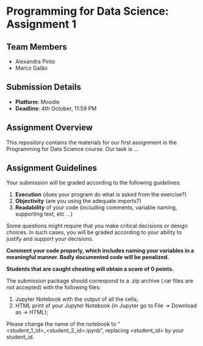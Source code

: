 # Programming for Data Science: Assignment 1

## Team Members
- Alexandra Pinto
- Marco Galão

## Submission Details
- **Platform**: Moodle
- **Deadline**: 4th October, 11:59 PM

## Assignment Overview
This repository contains the materials for our first assignment in the Programming for Data Science course. Our task is ...

## Assignment Guidelines
Your submission will be graded according to the following guidelines:
1. **Execution** (does your program do what is asked from the exercise?)
2. **Objectivity** (are you using the adequate imports?)
3. **Readability** of your code (including comments, variable naming, supporting text, etc ...)

Some questions might require that you make critical decisions or design choices. In such cases, you will be graded according to your ability to justify and support your decisions.

**Comment your code properly, which includes naming your variables in a meaningful manner. Badly documented code will be penalized.**

**Students that are caught cheating will obtain a score of 0 points.**

The submission package should correspond to a .zip archive (.rar files are not accepted) with the following files:
1. Jupyter Notebook with the output of all the cells;
2. HTML print of your Jupyter Notebook (in Jupyter go to File -> Download as -> HTML);

Please change the name of the notebook to "<student_1_id>_<student_2_id>.ipynb", replacing <student_id> by your student_id.
